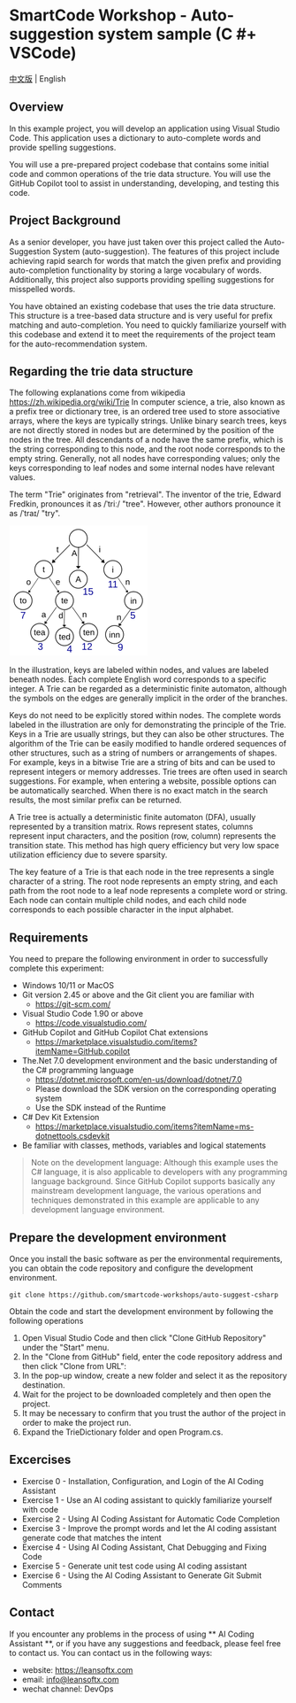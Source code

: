 # SmartCode Workshop - Auto-suggestion system sample (C #+ VSCode)

[中文版](./README.md) | English

## Overview
In this example project, you will develop an application using Visual Studio Code. This application uses a dictionary to auto-complete words and provide spelling suggestions. 

You will use a pre-prepared project codebase that contains some initial code and common operations of the trie data structure. You will use the GitHub Copilot tool to assist in understanding, developing, and testing this code. 

## Project Background 
As a senior developer, you have just taken over this project called the Auto-Suggestion System (auto-suggestion). The features of this project include achieving rapid search for words that match the given prefix and providing auto-completion functionality by storing a large vocabulary of words. Additionally, this project also supports providing spelling suggestions for misspelled words.  

You have obtained an existing codebase that uses the trie data structure. This structure is a tree-based data structure and is very useful for prefix matching and auto-completion. You need to quickly familiarize yourself with this codebase and extend it to meet the requirements of the project team for the auto-recommendation system. 

## Regarding the trie data structure 
The following explanations come from wikipedia  https://zh.wikipedia.org/wiki/Trie
In computer science, a trie, also known as a prefix tree or dictionary tree, is an ordered tree used to store associative arrays, where the keys are typically strings. Unlike binary search trees, keys are not directly stored in nodes but are determined by the position of the nodes in the tree. All descendants of a node have the same prefix, which is the string corresponding to this node, and the root node corresponds to the empty string. Generally, not all nodes have corresponding values; only the keys corresponding to leaf nodes and some internal nodes have relevant values.  

The term "Trie" originates from "retrieval". The inventor of the trie, Edward Fredkin, pronounces it as /ˈtriː/ "tree". However, other authors pronounce it as /ˈtraɪ/ "try". 

![](trie.png)

In the illustration, keys are labeled within nodes, and values are labeled beneath nodes. Each complete English word corresponds to a specific integer. A Trie can be regarded as a deterministic finite automaton, although the symbols on the edges are generally implicit in the order of the branches. 

Keys do not need to be explicitly stored within nodes. The complete words labeled in the illustration are only for demonstrating the principle of the Trie. 
Keys in a Trie are usually strings, but they can also be other structures. The algorithm of the Trie can be easily modified to handle ordered sequences of other structures, such as a string of numbers or arrangements of shapes. For example, keys in a bitwise Trie are a string of bits and can be used to represent integers or memory addresses. Trie trees are often used in search suggestions. For example, when entering a website, possible options can be automatically searched. When there is no exact match in the search results, the most similar prefix can be returned. 

A Trie tree is actually a deterministic finite automaton (DFA), usually represented by a transition matrix. Rows represent states, columns represent input characters, and the position (row, column) represents the transition state. This method has high query efficiency but very low space utilization efficiency due to severe sparsity. 

The key feature of a Trie is that each node in the tree represents a single character of a string. The root node represents an empty string, and each path from the root node to a leaf node represents a complete word or string. Each node can contain multiple child nodes, and each child node corresponds to each possible character in the input alphabet. 

## Requirements 

You need to prepare the following environment in order to successfully complete this experiment: 
- Windows 10/11 or MacOS
- Git version 2.45 or above and the Git client you are familiar with 
  - https://git-scm.com/
- Visual Studio Code 1.90 or above
  - https://code.visualstudio.com/
- GitHub Copilot and GitHub Copilot Chat extensions
  - https://marketplace.visualstudio.com/items?itemName=GitHub.copilot
- The.Net 7.0 development environment and the basic understanding of the C# programming language 
  - https://dotnet.microsoft.com/en-us/download/dotnet/7.0
  - Please download the SDK version on the corresponding operating system 
  - Use the SDK instead of the Runtime 
- C# Dev Kit Extension
  - https://marketplace.visualstudio.com/items?itemName=ms-dotnettools.csdevkit
- Be familiar with classes, methods, variables and logical statements 

> Note on the development language: Although this example uses the C# language, it is also applicable to developers with any programming language background. Since GitHub Copilot supports basically any mainstream development language, the various operations and techniques demonstrated in this example are applicable to any development language environment. 

## Prepare the development environment 

Once you install the basic software as per the environmental requirements, you can obtain the code repository and configure the development environment. 

```shell
git clone https://github.com/smartcode-workshops/auto-suggest-csharp
```

Obtain the code and start the development environment by following the following operations 
1. Open Visual Studio Code and then click "Clone GitHub Repository" under the "Start" menu. 
2. In the "Clone from GitHub" field, enter the code repository address and then click "Clone from URL": 
3. In the pop-up window, create a new folder and select it as the repository destination. 
4. Wait for the project to be downloaded completely and then open the project. 
5. It may be necessary to confirm that you trust the author of the project in order to make the project run. 
6. Expand the TrieDictionary folder and open Program.cs. 

## Excercises

- Exercise 0 - Installation, Configuration, and Login of the AI Coding Assistant
- Exercise 1 - Use an AI coding assistant to quickly familiarize yourself with code
- Exercise 2 - Using AI Coding Assistant for Automatic Code Completion
- Exercise 3 - Improve the prompt words and let the AI coding assistant generate code that matches the intent
- Exercise 4 - Using AI Coding Assistant, Chat Debugging and Fixing Code
- Exercise 5 - Generate unit test code using AI coding assistant
- Exercise 6 - Using the AI Coding Assistant to Generate Git Submit Comments

## Contact

If you encounter any problems in the process of using ** AI Coding Assistant **, or if you have any suggestions and feedback, please feel free to contact us. You can contact us in the following ways:

- website: https://leansoftx.com
- email: info@leansoftx.com
- wechat channel: DevOps
